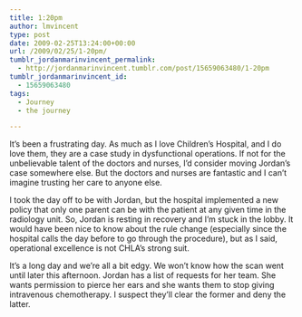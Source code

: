 ```yaml
---
title: 1:20pm
author: lmvincent
type: post
date: 2009-02-25T13:24:00+00:00
url: /2009/02/25/1-20pm/
tumblr_jordanmarinvincent_permalink:
  - http://jordanmarinvincent.tumblr.com/post/15659063480/1-20pm
tumblr_jordanmarinvincent_id:
  - 15659063480
tags:
  - Journey
  - the journey

---
```

It&rsquo;s been a frustrating day. As much as I love Children&rsquo;s Hospital, and I do love them, they are a case study in dysfunctional operations. If not for the unbelievable talent of the doctors and nurses, I&rsquo;d consider moving Jordan&rsquo;s case somewhere else. But the doctors and nurses are fantastic and I can&rsquo;t imagine trusting her care to anyone else.

I took the day off to be with Jordan, but the hospital implemented a new policy that only one parent can be with the patient at any given time in the radiology unit. So, Jordan is resting in recovery and I&rsquo;m stuck in the lobby. It would have been nice to know about the rule change (especially since the hospital calls the day before to go through the procedure), but as I said, operational excellence is not CHLA&rsquo;s strong suit.

It&rsquo;s a long day and we&rsquo;re all a bit edgy. We won&rsquo;t know how the scan went until later this afternoon. Jordan has a list of requests for her team. She wants permission to pierce her ears and she wants them to stop giving intravenous chemotherapy. I suspect they&rsquo;ll clear the former and deny the latter.

<div class="blogger-post-footer">
  <img loading="lazy" width="1" height="1" src="https://blogger.googleusercontent.com/tracker/9039099668816362935-4570275425418858935?l=jordansjourney2.blogspot.com" alt="" />
</div>